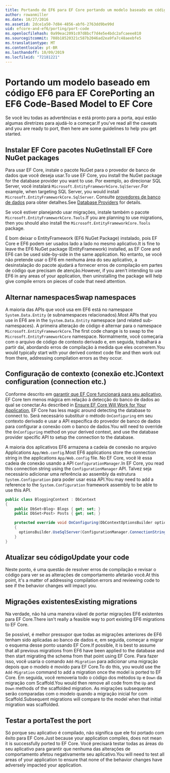 ```yaml
---
title: Portando de EF6 para EF Core portando um modelo baseado em código-EF
author: rowanmiller
ms.date: 10/27/2016
ms.assetid: 2dce1a50-7d84-4856-abf6-2763dd9be99d
uid: efcore-and-ef6/porting/port-code
ms.openlocfilehash: 0a99eac2091c07d8bcf7d4e5e4bdc2afcaeee810
ms.sourcegitcommit: 708b18520321c587b2046ad2ea9fa7c48aeebfe5
ms.translationtype: MT
ms.contentlocale: pt-BR
ms.lasthandoff: 10/09/2019
ms.locfileid: "72181221"
---
```

# <a name="porting-an-ef6-code-based-model-to-ef-core"></a><span data-ttu-id="7f145-102">Portando um modelo baseado em código EF6 para EF Core</span><span class="sxs-lookup"><span data-stu-id="7f145-102">Porting an EF6 Code-Based Model to EF Core</span></span>

<span data-ttu-id="7f145-103">Se você leu todas as advertências e está pronto para a porta, aqui estão algumas diretrizes para ajudá-lo a começar.</span><span class="sxs-lookup"><span data-stu-id="7f145-103">If you've read all the caveats and you are ready to port, then here are some guidelines to help you get started.</span></span>

## <a name="install-ef-core-nuget-packages"></a><span data-ttu-id="7f145-104">Instalar EF Core pacotes NuGet</span><span class="sxs-lookup"><span data-stu-id="7f145-104">Install EF Core NuGet packages</span></span>

<span data-ttu-id="7f145-105">Para usar EF Core, instale o pacote NuGet para o provedor de banco de dados que você deseja usar.</span><span class="sxs-lookup"><span data-stu-id="7f145-105">To use EF Core, you install the NuGet package for the database provider you want to use.</span></span> <span data-ttu-id="7f145-106">Por exemplo, ao direcionar SQL Server, você instalará `Microsoft.EntityFrameworkCore.SqlServer`.</span><span class="sxs-lookup"><span data-stu-id="7f145-106">For example, when targeting SQL Server, you would install `Microsoft.EntityFrameworkCore.SqlServer`.</span></span> <span data-ttu-id="7f145-107">Consulte [provedores de banco de dados](../../core/providers/index.md) para obter detalhes.</span><span class="sxs-lookup"><span data-stu-id="7f145-107">See [Database Providers](../../core/providers/index.md) for details.</span></span>

<span data-ttu-id="7f145-108">Se você estiver planejando usar migrações, instale também o pacote `Microsoft.EntityFrameworkCore.Tools`.</span><span class="sxs-lookup"><span data-stu-id="7f145-108">If you are planning to use migrations, then you should also install the `Microsoft.EntityFrameworkCore.Tools` package.</span></span>

<span data-ttu-id="7f145-109">É bom deixar o EntityFramework (EF6 NuGet Package) instalado, pois EF Core e EF6 podem ser usados lado a lado no mesmo aplicativo.</span><span class="sxs-lookup"><span data-stu-id="7f145-109">It is fine to leave the EF6 NuGet package (EntityFramework) installed, as EF Core and EF6 can be used side-by-side in the same application.</span></span> <span data-ttu-id="7f145-110">No entanto, se você não pretende usar o EF6 em nenhuma área do seu aplicativo, a desinstalação do pacote ajudará a fornecer erros de compilação em partes de código que precisam de atenção.</span><span class="sxs-lookup"><span data-stu-id="7f145-110">However, if you aren't intending to use EF6 in any areas of your application, then uninstalling the package will help give compile errors on pieces of code that need attention.</span></span>

## <a name="swap-namespaces"></a><span data-ttu-id="7f145-111">Alternar namespaces</span><span class="sxs-lookup"><span data-stu-id="7f145-111">Swap namespaces</span></span>

<span data-ttu-id="7f145-112">A maioria das APIs que você usa em EF6 está no namespace `System.Data.Entity` (e subnamespaces relacionados).</span><span class="sxs-lookup"><span data-stu-id="7f145-112">Most APIs that you use in EF6 are in the `System.Data.Entity` namespace (and related sub-namespaces).</span></span> <span data-ttu-id="7f145-113">A primeira alteração de código é alternar para o namespace `Microsoft.EntityFrameworkCore`.</span><span class="sxs-lookup"><span data-stu-id="7f145-113">The first code change is to swap to the `Microsoft.EntityFrameworkCore` namespace.</span></span> <span data-ttu-id="7f145-114">Normalmente, você começaria com o arquivo de código de contexto derivado e, em seguida, trabalhará a partir daí, abordando erros de compilação à medida que eles ocorrerem.</span><span class="sxs-lookup"><span data-stu-id="7f145-114">You would typically start with your derived context code file and then work out from there, addressing compilation errors as they occur.</span></span>

## <a name="context-configuration-connection-etc"></a><span data-ttu-id="7f145-115">Configuração de contexto (conexão etc.)</span><span class="sxs-lookup"><span data-stu-id="7f145-115">Context configuration (connection etc.)</span></span>

<span data-ttu-id="7f145-116">Conforme descrito em [garantir que EF Core funcionará para seu aplicativo](ensure-requirements.md), EF Core tem menos mágica em relação à detecção do banco de dados ao qual se conectar.</span><span class="sxs-lookup"><span data-stu-id="7f145-116">As described in [Ensure EF Core Will Work for Your Application](ensure-requirements.md), EF Core has less magic around detecting the database to connect to.</span></span> <span data-ttu-id="7f145-117">Será necessário substituir o método `OnConfiguring` em seu contexto derivado e usar a API específica do provedor de banco de dados para configurar a conexão com o banco de dados.</span><span class="sxs-lookup"><span data-stu-id="7f145-117">You will need to override the `OnConfiguring` method on your derived context, and use the database provider specific API to setup the connection to the database.</span></span>

<span data-ttu-id="7f145-118">A maioria dos aplicativos EF6 armazena a cadeia de conexão no arquivo Applications `App/Web.config`.</span><span class="sxs-lookup"><span data-stu-id="7f145-118">Most EF6 applications store the connection string in the applications `App/Web.config` file.</span></span> <span data-ttu-id="7f145-119">No EF Core, você lê essa cadeia de conexão usando a API `ConfigurationManager`.</span><span class="sxs-lookup"><span data-stu-id="7f145-119">In EF Core, you read this connection string using the `ConfigurationManager` API.</span></span> <span data-ttu-id="7f145-120">Talvez seja necessário adicionar uma referência ao assembly da estrutura `System.Configuration` para poder usar essa API.</span><span class="sxs-lookup"><span data-stu-id="7f145-120">You may need to add a reference to the `System.Configuration` framework assembly to be able to use this API.</span></span>

``` csharp
public class BloggingContext : DbContext
{
    public DbSet<Blog> Blogs { get; set; }
    public DbSet<Post> Posts { get; set; }

    protected override void OnConfiguring(DbContextOptionsBuilder optionsBuilder)
    {
      optionsBuilder.UseSqlServer(ConfigurationManager.ConnectionStrings["BloggingDatabase"].ConnectionString);
    }
}
```

## <a name="update-your-code"></a><span data-ttu-id="7f145-121">Atualizar seu código</span><span class="sxs-lookup"><span data-stu-id="7f145-121">Update your code</span></span>

<span data-ttu-id="7f145-122">Neste ponto, é uma questão de resolver erros de compilação e revisar o código para ver se as alterações de comportamento afetarão você.</span><span class="sxs-lookup"><span data-stu-id="7f145-122">At this point, it's a matter of addressing compilation errors and reviewing code to see if the behavior changes will impact you.</span></span>

## <a name="existing-migrations"></a><span data-ttu-id="7f145-123">Migrações existentes</span><span class="sxs-lookup"><span data-stu-id="7f145-123">Existing migrations</span></span>

<span data-ttu-id="7f145-124">Na verdade, não há uma maneira viável de portar migrações EF6 existentes para EF Core.</span><span class="sxs-lookup"><span data-stu-id="7f145-124">There isn't really a feasible way to port existing EF6 migrations to EF Core.</span></span>

<span data-ttu-id="7f145-125">Se possível, é melhor pressupor que todas as migrações anteriores de EF6 tenham sido aplicadas ao banco de dados e, em seguida, começar a migrar o esquema desse ponto usando EF Core.</span><span class="sxs-lookup"><span data-stu-id="7f145-125">If possible, it is best to assume that all previous migrations from EF6 have been applied to the database and then start migrating the schema from that point using EF Core.</span></span> <span data-ttu-id="7f145-126">Para fazer isso, você usaria o comando `Add-Migration` para adicionar uma migração depois que o modelo é movido para EF Core.</span><span class="sxs-lookup"><span data-stu-id="7f145-126">To do this, you would use the `Add-Migration` command to add a migration once the model is ported to EF Core.</span></span> <span data-ttu-id="7f145-127">Em seguida, você removeria todo o código dos métodos `Up` e `Down` da migração com Scaffold.</span><span class="sxs-lookup"><span data-stu-id="7f145-127">You would then remove all code from the `Up` and `Down` methods of the scaffolded migration.</span></span> <span data-ttu-id="7f145-128">As migrações subsequentes serão comparadas com o modelo quando a migração inicial for com Scaffold.</span><span class="sxs-lookup"><span data-stu-id="7f145-128">Subsequent migrations will compare to the model when that initial migration was scaffolded.</span></span>

## <a name="test-the-port"></a><span data-ttu-id="7f145-129">Testar a porta</span><span class="sxs-lookup"><span data-stu-id="7f145-129">Test the port</span></span>

<span data-ttu-id="7f145-130">Só porque seu aplicativo é compilado, não significa que ele foi portado com êxito para EF Core.</span><span class="sxs-lookup"><span data-stu-id="7f145-130">Just because your application compiles, does not mean it is successfully ported to EF Core.</span></span> <span data-ttu-id="7f145-131">Você precisará testar todas as áreas do seu aplicativo para garantir que nenhuma das alterações de comportamento afetou negativamente seu aplicativo.</span><span class="sxs-lookup"><span data-stu-id="7f145-131">You will need to test all areas of your application to ensure that none of the behavior changes have adversely impacted your application.</span></span>
